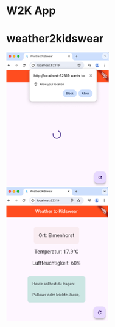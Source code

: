 # W2K App

# weather2kidswear

<img  src="assets/images/geolocation.png"  alt="Geolocation"  height="350">       <img  src="assets/images/home.png"  alt="Home Screen"  height="350"> 